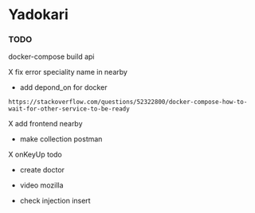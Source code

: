 # Yadokari

### TODO
docker-compose build api

X fix error speciality name in nearby
- add depond_on for docker

```
https://stackoverflow.com/questions/52322800/docker-compose-how-to-wait-for-other-service-to-be-ready
```

X add frontend nearby

- make collection postman

X onKeyUp todo

- create doctor

- video mozilla

- check injection insert